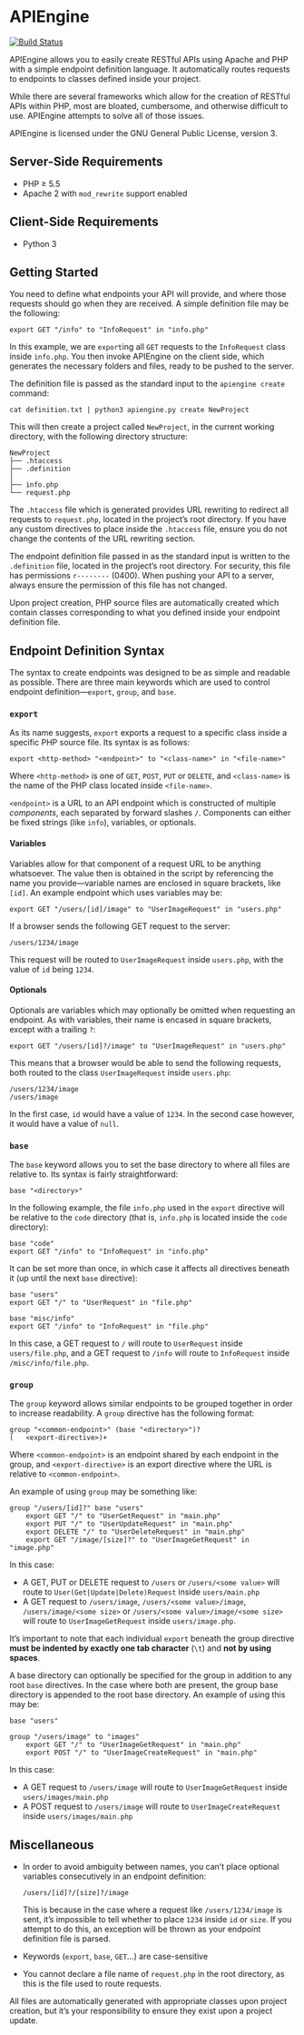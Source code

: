 # APIEngine

[![Build Status](https://travis-ci.org/Senyeah/APIEngine.svg?branch=master)](https://travis-ci.org/Senyeah/APIEngine)

APIEngine allows you to easily create RESTful APIs using Apache and PHP with a simple endpoint definition language. It automatically routes requests to endpoints to classes defined inside your project.

While there are several frameworks which allow for the creation of RESTful APIs within PHP, most are bloated, cumbersome, and otherwise difficult to use. APIEngine attempts to solve all of those issues.

APIEngine is licensed under the GNU General Public License, version 3.

## Server-Side Requirements

- PHP ≥ 5.5
- Apache 2 with `mod_rewrite` support enabled

## Client-Side Requirements

- Python 3

## Getting Started

You need to define what endpoints your API will provide, and where those requests should go when they are received. A simple definition file may be the following:

```
export GET "/info" to "InfoRequest" in "info.php"
```

In this example, we are `export`ing all `GET` requests to the `InfoRequest` class inside `info.php`. You then invoke APIEngine on the client side, which generates the necessary folders and files, ready to be pushed to the server.

The definition file is passed as the standard input to the `apiengine create` command:

```
cat definition.txt | python3 apiengine.py create NewProject
```

This will then create a project called `NewProject`, in the current working directory, with the following directory structure:

```
NewProject
├── .htaccess
├── .definition
│
├── info.php
└── request.php
```

The `.htaccess` file which is generated provides URL rewriting to redirect all requests to `request.php`, located in the project’s root directory. If you have any custom directives to place inside the `.htaccess` file, ensure you do not change the contents of the URL rewriting section.

The endpoint definition file passed in as the standard input is written to the `.definition` file, located in the project’s root directory. For security, this file has permissions `r--------` (0400). When pushing your API to a server, always ensure the permission of this file has not changed.

Upon project creation, PHP source files are automatically created which contain classes corresponding to what you defined inside your endpoint definition file.

## Endpoint Definition Syntax

The syntax to create endpoints was designed to be as simple and readable as possible. There are three main keywords which are used to control endpoint definition—`export`, `group`, and `base`.

### `export`

As its name suggests, `export` exports a request to a specific class inside a specific PHP source file. Its syntax is as follows:

```
export <http-method> "<endpoint>" to "<class-name>" in "<file-name>"
```

Where `<http-method>` is one of `GET`, `POST`, `PUT` or `DELETE`, and `<class-name>` is the name of the PHP class located inside `<file-name>`. 

`<endpoint>` is a URL to an API endpoint which is constructed of multiple _components_, each separated by forward slashes `/`. Components can either be fixed strings (like `info`), variables, or optionals.

#### Variables

Variables allow for that component of a request URL to be anything whatsoever. The value then is obtained in the script by referencing the name you provide—variable names are enclosed in square brackets, like `[id]`. An example endpoint which uses variables may be:

```
export GET "/users/[id]/image" to "UserImageRequest" in "users.php"
```

If a browser sends the following GET request to the server:

```
/users/1234/image
```

This request will be routed to `UserImageRequest` inside `users.php`, with the value of `id` being `1234`.

#### Optionals

Optionals are variables which may optionally be omitted when requesting an endpoint. As with variables, their name is encased in square brackets, except with a trailing `?`:

```
export GET "/users/[id]?/image" to "UserImageRequest" in "users.php"
```

This means that a browser would be able to send the following requests, both routed to the class `UserImageRequest` inside `users.php`:

```
/users/1234/image
/users/image
```

In the first case, `id` would have a value of `1234`. In the second case however, it would have a value of `null`.

### `base`

The `base` keyword allows you to set the base directory to where all files are relative to. Its syntax is fairly straightforward:

```
base "<directory>"
```

In the following example, the file `info.php` used in the `export` directive will be relative to the `code` directory (that is, `info.php` is located inside the `code` directory):

```
base "code"
export GET "/info" to "InfoRequest" in "info.php"
```

It can be set more than once, in which case it affects all directives beneath it (up until the next `base` directive):

```
base "users"
export GET "/" to "UserRequest" in "file.php"

base "misc/info"
export GET "/info" to "InfoRequest" in "file.php"
```

In this case, a GET request to `/` will route to `UserRequest` inside `users/file.php`, and a GET request to `/info` will route to `InfoRequest` inside `/misc/info/file.php`.

### `group`

The `group` keyword allows similar endpoints to be grouped together in order to increase readability. A `group` directive has the following format:

```
group "<common-endpoint>" (base "<directory>")?
(	<export-directive>)+
```

Where `<common-endpoint>` is an endpoint shared by each endpoint in the group, and `<export-directive>` is an export directive where the URL is relative to `<common-endpoint>`.

An example of using `group` may be something like:

```
group "/users/[id]?" base "users"
	export GET "/" to "UserGetRequest" in "main.php"
	export PUT "/" to "UserUpdateRequest" in "main.php"
	export DELETE "/" to "UserDeleteRequest" in "main.php"
	export GET "/image/[size]?" to "UserImageGetRequest" in "image.php"
```

In this case:

- A GET, PUT or DELETE request to `/users` or `/users/<some value>` will route to `User(Get|Update|Delete)Request` inside `users/main.php`
- A GET request to `/users/image`, `/users/<some value>/image`, `/users/image/<some size>` or `/users/<some value>/image/<some size>` will route to `UserImageGetRequest` inside `users/image.php`.

It’s important to note that each individual `export` beneath the group directive **must be indented by exactly one tab character** (`\t`) and **not by using spaces**.

A base directory can optionally be specified for the group in addition to any root `base` directives. In the case where both are present, the group base directory is appended to the root base directory. An example of using this may be:

```
base "users"

group "/users/image" to "images"
	export GET "/" to "UserImageGetRequest" in "main.php"
	export POST "/" to "UserImageCreateRequest" in "main.php"
```

In this case:

- A GET request to `/users/image` will route to `UserImageGetRequest` inside `users/images/main.php`
- A POST request to `/users/image` will route to `UserImageCreateRequest` inside `users/images/main.php`

## Miscellaneous

- In order to avoid ambiguity between names, you can’t place optional variables consecutively in an endpoint definition:

  ```
  /users/[id]?/[size]?/image
  ```  

  This is because in the case where a request like `/users/1234/image` is sent, it’s impossible to tell whether to place `1234` inside `id` or `size`. If you attempt to do this, an exception will be thrown as your endpoint definition file is parsed.  
  
- Keywords (`export`, `base`, `GET`…) are case-sensitive

- You cannot declare a file name of `request.php` in the root directory, as this is the file used to route requests.


All files are automatically generated with appropriate classes upon project creation, but it’s your responsibility to ensure they exist upon a project update.